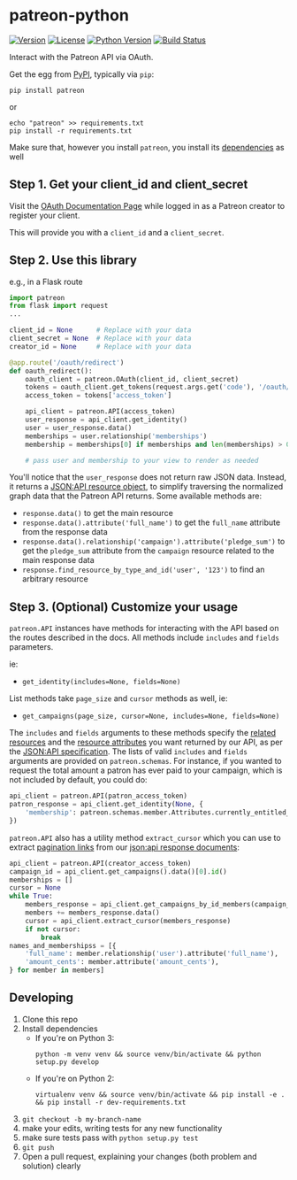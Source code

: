 # patreon-python

[![Version](https://img.shields.io/pypi/v/patreon.svg?style=flat)](http://pypi.python.org/pypi/patreon)
[![License](https://img.shields.io/pypi/l/patreon.svg?style=flat)](http://pypi.python.org/pypi/patreon)
[![Python Version](https://img.shields.io/pypi/pyversions/patreon.svg?style=flat)](http://pypi.python.org/pypi/patreon)
[![Build Status](https://img.shields.io/circleci/project/github/patreon/patreon-python.svg)](https://circleci.com/gh/Patreon/patreon-python/)

Interact with the Patreon API via OAuth.

Get the egg from [PyPI](https://pypi.python.org/pypi/patreon), typically via `pip`:

```
pip install patreon
```
or
```
echo "patreon" >> requirements.txt
pip install -r requirements.txt
```

Make sure that, however you install `patreon`,
you install its [dependencies](https://github.com/Patreon/patreon-python/blob/master/setup.py#L12) as well


Step 1. Get your client_id and client_secret
---
Visit the [OAuth Documentation Page](https://www.patreon.com/oauth2/documentation)
while logged in as a Patreon creator to register your client.

This will provide you with a `client_id` and a `client_secret`.


Step 2. Use this library
---
e.g., in a Flask route
```python
import patreon
from flask import request
...

client_id = None      # Replace with your data
client_secret = None  # Replace with your data
creator_id = None     # Replace with your data

@app.route('/oauth/redirect')
def oauth_redirect():
    oauth_client = patreon.OAuth(client_id, client_secret)
    tokens = oauth_client.get_tokens(request.args.get('code'), '/oauth/redirect')
    access_token = tokens['access_token']

    api_client = patreon.API(access_token)
    user_response = api_client.get_identity()
    user = user_response.data()
    memberships = user.relationship('memberships')
    membership = memberships[0] if memberships and len(memberships) > 0 else None

    # pass user and membership to your view to render as needed
```

You'll notice that the `user_response` does not return raw JSON data.
Instead, it returns a [JSON:API resource object](https://github.com/Patreon/patreon-python/blob/master/patreon/jsonapi/parser.py#L4),
to simplify traversing the normalized graph data that the Patreon API returns.
Some available methods are:
* `response.data()` to get the main resource
* `response.data().attribute('full_name')` to get the `full_name` attribute from the response data
* `response.data().relationship('campaign').attribute('pledge_sum')` to get the `pledge_sum` attribute from the `campaign` resource related to the main response data
* `response.find_resource_by_type_and_id('user', '123')` to find an arbitrary resource


Step 3. (Optional) Customize your usage
---
`patreon.API` instances have methods for interacting with the API based on the routes described in the docs.
All methods include `includes` and `fields` parameters.

ie:
* `get_identity(includes=None, fields=None)`

List methods take `page_size` and `cursor` methods as well, ie:
* `get_campaigns(page_size, cursor=None, includes=None, fields=None)`

The `includes` and `fields` arguments to these methods specify
the [related resources](http://jsonapi.org/format/#fetching-includes)
and the [resource attributes](http://jsonapi.org/format/#fetching-sparse-fieldsets)
you want returned by our API, as per the [JSON:API specification](http://jsonapi.org/).
The lists of valid `includes` and `fields` arguments are provided on `patreon.schemas`.
For instance, if you wanted to request the total amount a patron has ever paid to your campaign,
which is not included by default, you could do:
```python
api_client = patreon.API(patron_access_token)
patron_response = api_client.get_identity(None, {
    'membership': patreon.schemas.member.Attributes.currently_entitled_amount_cents
})
```

`patreon.API` also has a utility method `extract_cursor`
which you can use to extract [pagination links](http://jsonapi.org/format/#fetching-pagination)
from our [json:api response documents](http://jsonapi.org):
```python
api_client = patreon.API(creator_access_token)
campaign_id = api_client.get_campaigns().data()[0].id()
memberships = []
cursor = None
while True:
    members_response = api_client.get_campaigns_by_id_members(campaign_id, 10, cursor=cursor)
    members += members_response.data()
    cursor = api_client.extract_cursor(members_response)
    if not cursor:
        break
names_and_membershipss = [{
    'full_name': member.relationship('user').attribute('full_name'),
    'amount_cents': member.attribute('amount_cents'),
} for member in members]
```


Developing
---
1. Clone this repo
1. Install dependencies
    * If you're on Python 3:
        ```
        python -m venv venv && source venv/bin/activate && python setup.py develop
        ```
    * If you're on Python 2:
        ```
        virtualenv venv && source venv/bin/activate && pip install -e . && pip install -r dev-requirements.txt
        ```
1. `git checkout -b my-branch-name`
1. make your edits, writing tests for any new functionality
1. make sure tests pass with `python setup.py test`
1. `git push`
1. Open a pull request, explaining your changes (both problem and solution) clearly
